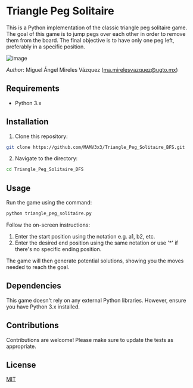 # Triangle Peg Solitaire

This is a Python implementation of the classic triangle peg solitaire game. The goal of this game is to jump pegs over each other in order to remove them from the board. The final objective is to have only one peg left, preferably in a specific position.

![image](https://github.com/MAMV3x3/Triangle_Peg_Solitaire_DFS/assets/84588180/e2cafef8-9b6c-464b-a7f8-8e0566989b22)

*Author*: Miguel Ángel Mireles Vázquez (ma.mirelesvazquez@ugto.mx)

## Requirements

- Python 3.x

## Installation

1. Clone this repository:
```bash
git clone https://github.com/MAMV3x3/Triangle_Peg_Solitaire_BFS.git
```

2. Navigate to the directory:
```bash
cd Triangle_Peg_Solitaire_DFS
```
## Usage
Run the game using the command:
```bash
python triangle_peg_solitaire.py
```

Follow the on-screen instructions:

1. Enter the start position using the notation e.g. a1, b2, etc.
2. Enter the desired end position using the same notation or use '*' if there's no specific ending position.

The game will then generate potential solutions, showing you the moves needed to reach the goal.

## Dependencies
This game doesn't rely on any external Python libraries. However, ensure you have Python 3.x installed.

## Contributions
Contributions are welcome! Please make sure to update the tests as appropriate.

## License
[MIT](https://choosealicense.com/licenses/mit/)
